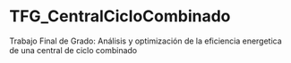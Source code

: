 # TFG_CentralCicloCombinado
Trabajo Final de Grado: Análisis y optimización de la eficiencia energetica de una central de ciclo combinado

